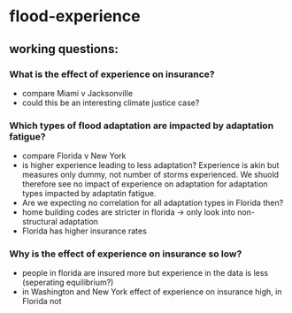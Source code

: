 # flood-experience


## working questions:
### What is the effect of experience on insurance? 
- compare Miami v Jacksonville
- could this be an interesting climate justice case?

### Which types of flood adaptation are impacted by adaptation fatigue? 
- compare Florida v New York
- is higher experience leading to less adaptation? Experience is akin but measures only dummy, not number of storms experienced. We shuold therefore see no impact of experience on adaptation for adaptation types impacted by adaptatin fatigue.
- Are we expecting no correlation for all adaptation types in Florida then?
-   home building codes are stricter in florida -> only look into non-structural adaptation
-   Florida has higher insurance rates 

### Why is the effect of experience on insurance so low? 
- people in florida are insured more but experience in the data is less (seperating equilibrium?)
- in Washington and New York effect of experience on insurance high, in Florida not  
